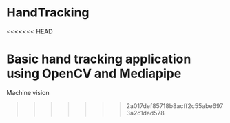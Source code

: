 # HandTracking
<<<<<<< HEAD

Basic hand tracking application using OpenCV and Mediapipe
=======
Machine vision
>>>>>>> 2a017def85718b8acff2c55abe6973a2c1dad578

